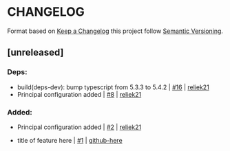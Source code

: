 # CHANGELOG

Format based on [Keep a Changelog](https://keepachangelog.com/en/1.0.0/) this project follow [Semantic Versioning](https://semver.org/lang/es/).

[comment]: <> (do not remove the unreleased section)

## [unreleased]

### Deps:

- build(deps-dev): bump typescript from 5.3.3 to 5.4.2 | [#16](https://github.com/reliek21/nextjs-boilerplate/pull/16) | [reliek21](https://github.com/reliek21)
- Principal configuration added | [#8](https://github.com/reliek21/nextjs-boilerplate/pull/8) | [reliek21](https://github.com/reliek21)

### Added:

- Principal configuration added | [#2]([link-pr-here](https://github.com/reliek21/nextjs-boilerplate/pull/2)) | [reliek21](https://github.com/reliek21)

- title of feature here | [#1](link-pr-here) | [github-here](https://github.com/github-here)

